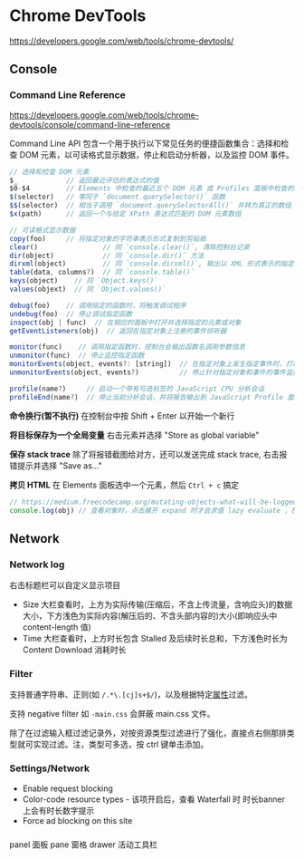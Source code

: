 # Chrome DevTools

https://developers.google.com/web/tools/chrome-devtools/


## Console

### Command Line Reference

https://developers.google.com/web/tools/chrome-devtools/console/command-line-reference

Command Line API 包含一个用于执行以下常见任务的便捷函数集合：选择和检查 DOM 元素，以可读格式显示数据，停止和启动分析器，以及监控 DOM 事件。

```js
// 选择和检查 DOM 元素
$_            // 返回最近评估的表达式的值
$0-$4         // Elements 中检查的最近五个 DOM 元素 或 Profiles 面板中检查的最近五个 JS 堆对象
$(selector)   // 等同于 `document.querySelector()` 函数
$$(selector)  // 相当于调用 `document.querySelectorAll()` 并转为真正的数组
$x(path)      // 返回一个与给定 XPath 表达式匹配的 DOM 元素数组

// 可读格式显示数据
copy(foo)     // 将指定对象的字符串表示形式复制到剪贴板
clear()                // 同 `console.clear()`, 清除控制台记录
dir(object)            // 同 `console.dir()` 方法
dirxml(object)         // 同 `console.dirxml()`, 输出以 XML 形式表示的指定对象
table(data, columns?)  // 同 `console.table()`
keys(object)    // 同 `Object.keys()`
values(objext)  // 同 `Object.values()`

debug(foo)    // 调用指定的函数时，将触发调试程序
undebug(foo)  // 停止调试指定函数
inspect(obj | func)  // 在相应的面板中打开并选择指定的元素或对象
getEventListeners(obj)  // 返回在指定对象上注册的事件侦听器

monitor(func)    // 调用指定函数时，控制台会输出函数名调用参数信息
unmonitor(func)  // 停止监控指定函数
monitorEvents(object, events?: [string])  // 在指定对象上发生指定事件时，打印 Event 对象
unmonitorEvents(object, events?)          // 停止针对指定对象和事件的事件监控

profile(name?)     // 启动一个带有可选标签的 JavaScript CPU 分析会话
profileEnd(name?)  // 停止当前分析会话，并将报告输出到 JavaScript Profile 面板
```

**命令换行(暂不执行)**  在控制台中按 Shift + Enter 以开始一个新行

**将目标保存为一个全局变量**  右击元素并选择 "Store as global variable"

**保存 stack trace**  除了将报错截图给对方，还可以发送完成 stack trace, 右击报错提示并选择 "Save as..."

**拷贝 HTML**  在 Elements 面板选中一个元素，然后 `Ctrl + c` 搞定

```js
// https://medium.freecodecamp.org/mutating-objects-what-will-be-logged-in-the-console-ffb24e241e07
console.log(obj) // 查看对象时，点击展开 expand 时才会求值 lazy evaluate ，然后才固定下来 snapshotted
```


## Network

### Network log

右击标题栏可以自定义显示项目

* Size 大栏查看时，上方为实际传输(压缩后，不含上传流量，含响应头)的数据大小，下方浅色为实际内容(解压后的、不含头部内容的)大小(即响应头中 content-length 值)
* Time 大栏查看时，上方时长包含 Stalled 及后续时长总和，下方浅色时长为 Content Download 消耗时长

### Filter

支持普通字符串、正则(如 `/.*\.[cj]s+$/`)，以及根据特定[属性](https://developers.google.com/web/tools/chrome-devtools/network-performance/reference#filter-by-property)过滤。

支持 negative filter 如 `-main.css` 会屏蔽 main.css 文件。

除了在过滤输入框过滤记录外，对按资源类型过滤进行了强化，直接点右侧那排类型就可实现过滤。注，类型可多选，按 ctrl 键单击添加。



### Settings/Network

* Enable request blocking
* Color-code resource types - 该项开启后，查看 Waterfall 时 时长banner 上会有时长数字提示
* Force ad blocking on this site

### 

panel 面板  pane 窗格  drawer 活动工具栏
